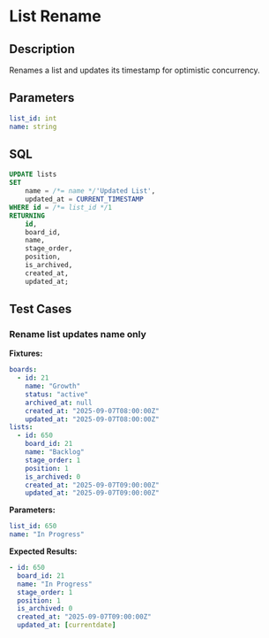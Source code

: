 # List Rename

## Description

Renames a list and updates its timestamp for optimistic concurrency.

## Parameters

```yaml
list_id: int
name: string
```

## SQL

```sql
UPDATE lists
SET
    name = /*= name */'Updated List',
    updated_at = CURRENT_TIMESTAMP
WHERE id = /*= list_id */1
RETURNING
    id,
    board_id,
    name,
    stage_order,
    position,
    is_archived,
    created_at,
    updated_at;
```

## Test Cases

### Rename list updates name only

**Fixtures:**
```yaml
boards:
  - id: 21
    name: "Growth"
    status: "active"
    archived_at: null
    created_at: "2025-09-07T08:00:00Z"
    updated_at: "2025-09-07T08:00:00Z"
lists:
  - id: 650
    board_id: 21
    name: "Backlog"
    stage_order: 1
    position: 1
    is_archived: 0
    created_at: "2025-09-07T09:00:00Z"
    updated_at: "2025-09-07T09:00:00Z"
```

**Parameters:**
```yaml
list_id: 650
name: "In Progress"
```

**Expected Results:**
```yaml
- id: 650
  board_id: 21
  name: "In Progress"
  stage_order: 1
  position: 1
  is_archived: 0
  created_at: "2025-09-07T09:00:00Z"
  updated_at: [currentdate]
```
